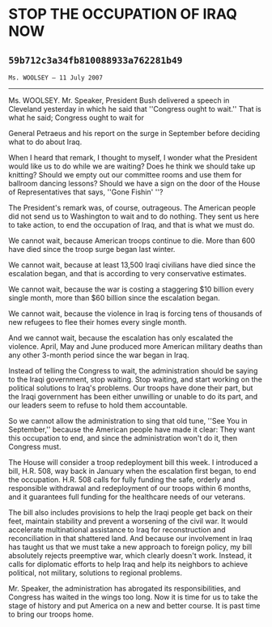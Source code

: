 # STOP THE OCCUPATION OF IRAQ NOW
## `59b712c3a34fb810088933a762281b49`
`Ms. WOOLSEY — 11 July 2007`

---


Ms. WOOLSEY. Mr. Speaker, President Bush delivered a speech in 
Cleveland yesterday in which he said that ''Congress ought to wait.'' 
That is what he said; Congress ought to wait for


General Petraeus and his report on the surge in September before 
deciding what to do about Iraq.

When I heard that remark, I thought to myself, I wonder what the 
President would like us to do while we are waiting? Does he think we 
should take up knitting? Should we empty out our committee rooms and 
use them for ballroom dancing lessons? Should we have a sign on the 
door of the House of Representatives that says, ''Gone Fishin' ''?

The President's remark was, of course, outrageous. The American 
people did not send us to Washington to wait and to do nothing. They 
sent us here to take action, to end the occupation of Iraq, and that is 
what we must do.

We cannot wait, because American troops continue to die. More than 
600 have died since the troop surge began last winter.

We cannot wait, because at least 13,500 Iraqi civilians have died 
since the escalation began, and that is according to very conservative 
estimates.

We cannot wait, because the war is costing a staggering $10 billion 
every single month, more than $60 billion since the escalation began.

We cannot wait, because the violence in Iraq is forcing tens of 
thousands of new refugees to flee their homes every single month.

And we cannot wait, because the escalation has only escalated the 
violence. April, May and June produced more American military deaths 
than any other 3-month period since the war began in Iraq.

Instead of telling the Congress to wait, the administration should be 
saying to the Iraqi government, stop waiting. Stop waiting, and start 
working on the political solutions to Iraq's problems. Our troops have 
done their part, but the Iraqi government has been either unwilling or 
unable to do its part, and our leaders seem to refuse to hold them 
accountable.

So we cannot allow the administration to sing that old tune, ''See 
You in September,'' because the American people have made it clear: 
They want this occupation to end, and since the administration won't do 
it, then Congress must.

The House will consider a troop redeployment bill this week. I 
introduced a bill, H.R. 508, way back in January when the escalation 
first began, to end the occupation. H.R. 508 calls for fully funding 
the safe, orderly and responsible withdrawal and redeployment of our 
troops within 6 months, and it guarantees full funding for the 
healthcare needs of our veterans.

The bill also includes provisions to help the Iraqi people get back 
on their feet, maintain stability and prevent a worsening of the civil 
war. It would accelerate multinational assistance to Iraq for 
reconstruction and reconciliation in that shattered land. And because 
our involvement in Iraq has taught us that we must take a new approach 
to foreign policy, my bill absolutely rejects preemptive war, which 
clearly doesn't work. Instead, it calls for diplomatic efforts to help 
Iraq and help its neighbors to achieve political, not military, 
solutions to regional problems.

Mr. Speaker, the administration has abrogated its responsibilities, 
and Congress has waited in the wings too long. Now it is time for us to 
take the stage of history and put America on a new and better course. 
It is past time to bring our troops home.
